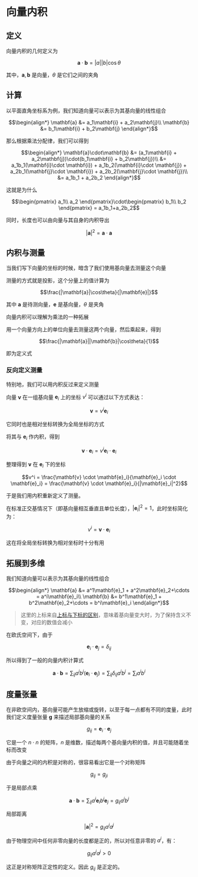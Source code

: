 # 向量内积
## 定义

向量内积的几何定义为

$$\mathbf{a}\cdot\mathbf{b} = |a||b|\cos\theta$$

其中，$\mathbf{a}, \mathbf{b}$ 是向量，$\theta$ 是它们之间的夹角

## 计算

以平面直角坐标系为例，我们知道向量可以表示为其基向量的线性组合

$$\begin{align*}
\mathbf{a} &= a_1\mathbf{i} + a_2\mathbf{j}\\
\mathbf{b} &= b_1\mathbf{i} + b_2\mathbf{j}
\end{align*}$$

那么根据乘法分配律，我们可以得到

$$\begin{align*}
\mathbf{a}\cdot\mathbf{b}
&= (a_1\mathbf{i} + a_2\mathbf{j})\cdot(b_1\mathbf{i} + b_2\mathbf{j})\\
&= a_1b_1(\mathbf{i}\cdot \mathbf{i}) + a_1b_2(\mathbf{i}\cdot \mathbf{j}) + a_2b_1(\mathbf{j}\cdot \mathbf{i}) + a_2b_2(\mathbf{j}\cdot \mathbf{j})\\
&= a_1b_1 + a_2b_2
\end{align*}$$

这就是为什么

$$\begin{pmatrix}
a_1\\
a_2
\end{pmatrix}\cdot\begin{pmatrix}
b_1\\
b_2
\end{pmatrix} = a_1b_1+a_2b_2$$

同时，长度也可以由向量与其自身的内积导出

$$|\mathbf{a}|^2 = \mathbf{a}\cdot\mathbf{a}$$

## 内积与测量

当我们写下向量的坐标的时候，暗含了我们使用基向量去测量这个向量

测量的方式就是投影，这个分量上的值计算为

$$\frac{|\mathbf{a}|\cos\theta}{|\mathbf{e}|}$$

其中 $\mathbf{a}$ 是待测向量，$\mathbf{e}$ 是基向量，$\theta$ 是夹角

向量内积可以理解为乘法的一种拓展

用一个向量方向上的单位向量去测量这两个向量，然后乘起来，得到

$$\frac{|\mathbf{a}||\mathbf{b}|\cos\theta}{1}$$

即为定义式

### 反向定义测量

特别地，我们可以用内积反过来定义测量

向量 $\mathbf{v}$ 在一组基向量 $\mathbf{e}_i$ 上的坐标 $v^i$ 可以通过以下方式表达：

$$\mathbf{v} = v^i\mathbf{e}_i$$

它同时也是相对坐标转换为全局坐标的方式

将其与 $\mathbf{e}_i$ 作内积，得到

$$\mathbf{v}\cdot\mathbf{e}_i = v^i\mathbf{e}_i\cdot\mathbf{e}_i$$

整理得到 $\mathbf{v}$ 在 $\mathbf{e}_i$ 下的坐标

$$v^i = \frac{\mathbf{v} \cdot \mathbf{e}_i}{\mathbf{e}_i \cdot \mathbf{e}_i} = \frac{\mathbf{v} \cdot \mathbf{e}_i}{|\mathbf{e}_i|^2}$$

于是我们用内积重新定义了测量。

在标准正交基情况下（即基向量相互垂直且单位长度），$|\mathbf{e}_i|^2 = 1$，此时坐标简化为：

$$v^i = \mathbf{v} \cdot \mathbf{e}_i$$

这在将全局坐标转换为相对坐标时十分有用

## 拓展到多维

我们知道向量可以表示为其基向量的线性组合

$$\begin{align*}
\mathbf{a} &= a^1\mathbf{e}_1 + a^2\mathbf{e}_2+\cdots = a^i\mathbf{e}_i\\
\mathbf{b} &= b^1\mathbf{e}_1 + b^2\mathbf{e}_2+\cdots = b^i\mathbf{e}_i
\end{align*}$$

> 这里的上标来自[上标与下标的区别](/math/base/updown)，意味着基向量变大时，为了保持含义不变，对应的数值会减小

在欧氏空间下，由于

$$\mathbf{e}_i\cdot\mathbf{e}_j=\delta_{ij}$$

所以得到了一般的向量内积计算式

$$\mathbf{a}\cdot\mathbf{b} = \sum_{ij} a^ib^j(\mathbf{e}_i\cdot\mathbf{e}_j) = \sum_{ij} \delta_{ij}a^ib^j = \sum_i a^ib^i$$

## 度量张量

在非欧空间内，基向量可能产生放缩或旋转，以至于每一点都有不同的度量，此时我们定义度量张量 $\mathbf{g}$ 来描述局部基向量的关系

$$g_{ij} = \mathbf{e}_i\cdot\mathbf{e}_j$$

它是一个 $n\cdot n$ 的矩阵，$n$ 是维数，描述每两个基向量内积的值，并且可能随着坐标而改变

由于向量之间的内积是对称的，很容易看出它是一个对称矩阵

$$g_{ij} = g_{ji}$$

于是局部点乘

$$\mathbf{a}\cdot\mathbf{b} = \sum_{ij} a^i\mathbf{e}_ib^j\mathbf{e}_j = g_{ij} a^ib^j$$

局部距离

$$|\mathbf{a}|^2 = g_{ij}a^ia^j$$

由于物理空间中任何非零向量的长度都是正的，所以对任意非零的 $a^i$，有：

$$g_{ij}a^ia^j > 0$$

这正是对称矩阵正定性的定义。因此 $g_{ij}$ 是正定的。
